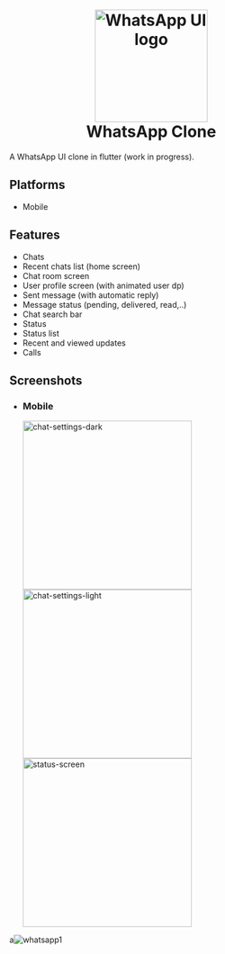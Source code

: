 <h1 align="center">
<img src="./assets/icons/whatsapp-icon.png" height="200px" alt="WhatsApp UI logo"/>
<br>
WhatsApp Clone
</h1>

A WhatsApp UI clone in flutter (work in progress).



## Platforms

- Mobile


## Features

  - Chats
  - Recent chats list (home screen)
  - Chat room screen
  - User profile screen (with animated user dp)
  - Sent message (with automatic reply)
  - Message status (pending, delivered, read,..)
  - Chat search bar
  - Status
  - Status list
  - Recent and viewed updates
  - Calls

## Screenshots

- ### Mobile
     <img src="./docs/screenshots/mobile/chat-settings-dark.jpg" alt="chat-settings-dark" height="300" />
    <img src="./docs/screenshots/mobile/chat-settings-light.jpg" alt="chat-settings-light" height="300" />
    <img src="./docs/screenshots/mobile/status-screen.jpg" alt="status-screen" height="300" />
  </p>
a![whatsapp1](https://github.com/Dhruv-Kathiriya/Whatsapp_ui/assets/150034575/0b07312a-ad15-44d0-98df-cc2ee56cedca)


 
